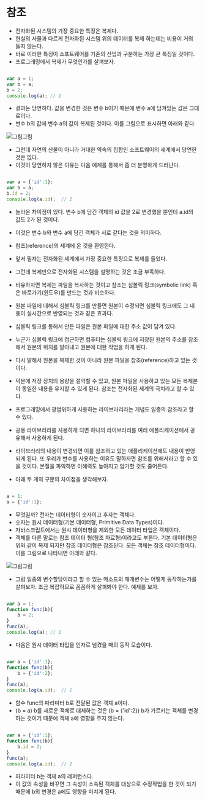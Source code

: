 참조
=======

- 전자화된 시스템의 가장 중요한 특징은 복제다.
- 현실의 사물과 다르게 전자화된 시스템 위의 데이터를 복제 하는데는 비용이 거의 들지 않는다.
- 바로 이러한 특징이 소프트웨어를 기존의 산업과 구분하는 가장 큰 특징일 것이다.
- 프로그래밍에서 복제가 무엇인가를 살펴보자.

~~~javascript

var a = 1;
var b = a;
b = 2;
console.log(a); // 1

~~~

- 결과는 당연하다. 값을 변경한 것은 변수 b이기 때문에 변수 a에 담겨있는 값은 그대로이다.
- 변수 b의 값에 변수 a의 값이 복제된 것이다. 이를 그림으로 표시하면 아래와 같다.

![그림그림](https://s3.ap-northeast-2.amazonaws.com/opentutorials-user-file/module/532/2226.png)

- 그런데 자연의 산물이 아니라 거대한 약속의 집합인 소프트웨어의 세계에서 당연한 것은 없다.
- 이것이 당연하지 않은 이유는 다음 예제를 통해서 좀 더 분명하게 드러난다.

~~~javascript

var a = {'id':1};
var b = a;
b.id = 2;
console.log(a.id);  // 2

~~~

- 놀라운 차이점이 있다. 변수 b에 담긴 객체의 id 값을 2로 변경했을 뿐인데 a.id의 값도 2가 된 것이다.
- 이것은 변수 b와 변수 a에 담긴 객체가 서로 같다는 것을 의미하다.
- 참조(reference)의 세계에 온 것을 환영한다.

- 앞서 필자는 전자화된 세계에서 가장 중요한 특징으로 복제를 들었다.
- 그런데 복제만으로 전자화된 시스템을 설명하는 것은 조금 부족하다.
- 비유하자면 복제는 파일을 복사하는 것이고 참조는 심볼릭 링크(symbolic link) 혹은 바로가기(윈도우)를 만드는 것과 비슷하다.
- 원본 파일에 대해서 심볼릭 링크를 만들면 원본이 수정되면 심볼릭 링크에도 그 내용이 실시간으로 반영되는 것과 같은 효과다.
- 심볼릭 링크를 통해서 만든 파일은 원본 파일에 대한 주소 값이 담겨 있다.
- 누군가 심볼릭 링크에 접근하면 컴퓨터는 심볼릭 링크에 저장된 원본의 주소를 참조해서 원본의 위치를 알아내고 원본에 대한 작업을 하게 된다.
- 다시 말해서 원본을 복제한 것이 아니라 원본 파일을 참조(reference)하고 있는 것이다.
- 덕분에 저장 장치의 용량을 절약할 수 있고, 원본 파일을 사용하고 있는 모든 복제본이 동일한 내용을 유지할 수 있게 된다. 참조는 전자화된 세계의 극치라고 할 수 있다.

- 프로그래밍에서 광범위하게 사용하는 라이브러리라는 개념도 일종의 참조라고 할 수 있다.
- 공용 라이브러리를 사용하게 되면 하나의 라이브러리를 여러 애플리케이션에서 공유해서 사용하게 된다.
- 라이브러리의 내용이 변경되면 이를 참조하고 있는 애플리케이션에도 내용이 반영되게 된다. 또 우리가 변수를 사용하는 이유도 말하자면 참조를 위해서라고 할 수 있을 것이다. 본질을 파악하면 이해력도 높아지고 암기할 것도 줄어든다.


- 아래 두 개의 구문의 차이점을 생각해보자.

~~~javascript

a = 1;
a = {'id':1};

~~~

- 무엇일까? 전자는 데이터형이 숫자이고 후자는 객체다.
- 숫자는 원시 데이터형(기본 데이터형, Primitive Data Types)이다.
- 자바스크립트에서는 원시 데이터형을 제외한 모든 데이터 타입은 객체이다.
- 객체를 다른 말로는 참조 데이터 형(참조 자료형)이라고도 부른다. 기본 데이터형은 위와 같이 복제 되지만 참조 데이터형은 참조된다. 모든 객체는 참조 데이터형이다. 이를 그림으로 나타내면 아래와 같다.

![그림그림](https://s3.ap-northeast-2.amazonaws.com/opentutorials-user-file/module/532/2227.png)


- 그럼 일종의 변수할당이라고 할 수 있는 메소드의 매개변수는 어떻게 동작하는가를 살펴보자. 조금 복잡하므로 꼼꼼하게 살펴봐야 한다. 예제를 보자.

~~~javascript

var a = 1;
function func(b){
    b = 2;
}
func(a);
console.log(a); // 1

~~~

- 다음은 원시 데이터 타입을 인자로 넘겼을 때의 동작 모습이다.

~~~javascript

var a = {'id':1};
function func(b){
    b = {'id':2};
}
func(a);
console.log(a.id);  // 1

~~~

- 함수 func의 파라미터 b로 전달된 값은 객체 a이다.
- (b = a) b를 새로운 객체로 대체하는 것은 (b = {'id':2}) b가 가르키는 객체를 변경하는 것이기 때문에 객체 a에 영향을 주지 않는다.

~~~javascript

var a = {'id':1};
function func(b){
    b.id = 2;
}
func(a);
console.log(a.id);  // 2

~~~

- 파라미터 b는 객체 a의 레퍼런스다.
- 이 값의 속성을 바꾸면 그 속성이 소속된 객체를 대상으로 수정작업을 한 것이 되기 때문에 b의 변경은 a에도 영향을 미치게 된다. 
